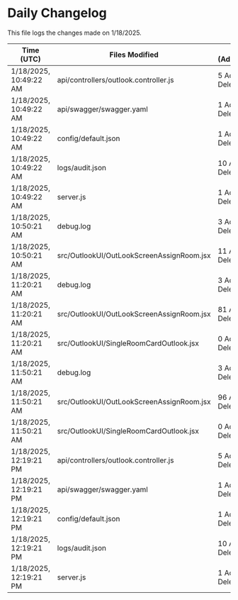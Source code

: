 # Daily Changelog

This file logs the changes made on 1/18/2025.

| Time (UTC)             | Files Modified                    | Changes (Addition/Deletion) |
|------------------------|-----------------------------------|-----------------------------|
| 1/18/2025, 10:49:22 AM | api/controllers/outlook.controller.js | 5 Additions & 5 Deletions |
| 1/18/2025, 10:49:22 AM | api/swagger/swagger.yaml | 1 Additions & 1 Deletions |
| 1/18/2025, 10:49:22 AM | config/default.json | 1 Additions & 1 Deletions |
| 1/18/2025, 10:49:22 AM | logs/audit.json | 10 Additions & 10 Deletions |
| 1/18/2025, 10:49:22 AM | server.js | 1 Additions & 1 Deletions |
| 1/18/2025, 10:50:21 AM | debug.log | 3 Additions & 0 Deletions|
| 1/18/2025, 10:50:21 AM | src/OutlookUI/OutLookScreenAssignRoom.jsx | 11 Additions & 19 Deletions|
| 1/18/2025, 11:20:21 AM | debug.log | 3 Additions & 0 Deletions|
| 1/18/2025, 11:20:21 AM | src/OutlookUI/OutLookScreenAssignRoom.jsx | 81 Additions & 53 Deletions|
| 1/18/2025, 11:20:21 AM | src/OutlookUI/SingleRoomCardOutlook.jsx | 0 Additions & 0 Deletions|
| 1/18/2025, 11:50:21 AM | debug.log | 3 Additions & 0 Deletions|
| 1/18/2025, 11:50:21 AM | src/OutlookUI/OutLookScreenAssignRoom.jsx | 96 Additions & 54 Deletions|
| 1/18/2025, 11:50:21 AM | src/OutlookUI/SingleRoomCardOutlook.jsx | 0 Additions & 0 Deletions|
| 1/18/2025, 12:19:21 PM | api/controllers/outlook.controller.js | 5 Additions & 5 Deletions|
| 1/18/2025, 12:19:21 PM | api/swagger/swagger.yaml | 1 Additions & 1 Deletions|
| 1/18/2025, 12:19:21 PM | config/default.json | 1 Additions & 1 Deletions|
| 1/18/2025, 12:19:21 PM | logs/audit.json | 10 Additions & 10 Deletions|
| 1/18/2025, 12:19:21 PM | server.js | 1 Additions & 1 Deletions|
